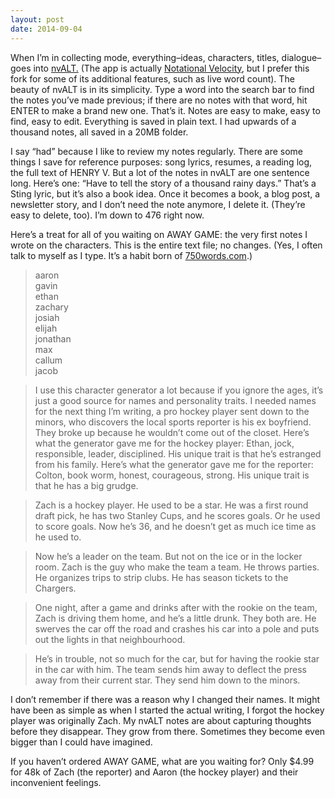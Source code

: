 ```yaml
---
layout: post
date: 2014-09-04
---
```


When I’m in collecting mode, everything–ideas, characters, titles, dialogue–goes into [nvALT.](http://brettterpstra.com/projects/nvalt/) (The app is actually [Notational Velocity](http://notational.net/), but I prefer this fork for some of its additional features, such as live word count). The beauty of nvALT is in its simplicity. Type a word into the search bar to find the notes you’ve made previous; if there are no notes with that word, hit ENTER to make a brand new one. That’s it. Notes are easy to make, easy to find, easy to edit. Everything is saved in plain text. I had upwards of a thousand notes, all saved in a 20MB folder.

I say “had” because I like to review my notes regularly. There are some things I save for reference purposes: song lyrics, resumes, a reading log, the full text of HENRY V. But a lot of the notes in nvALT are one sentence long. Here’s one: “Have to tell the story of a thousand rainy days.” That’s a Sting lyric, but it’s also a book idea. Once it becomes a book, a blog post, a newsletter story, and I don’t need the note anymore, I delete it. (They’re easy to delete, too). I’m down to 476 right now.

Here’s a treat for all of you waiting on AWAY GAME: the very first notes I wrote on the characters. This is the entire text file; no changes. (Yes, I often talk to myself as I type. It’s a habit born of [750words.com](http://750words.com).)

>aaron  
>gavin  
>ethan  
>zachary  
>josiah  
>elijah  
>jonathan  
>max  
>callum  
>jacob  

>I use this character generator a lot because if you ignore the ages, it’s just a good source for names and personality traits. I needed names for the next thing I’m writing, a pro hockey player sent down to the minors, who discovers the local sports reporter is his ex boyfriend. They broke up because he wouldn’t come out of the closet. Here’s what the generator gave me for the hockey player: Ethan, jock, responsible, leader, disciplined. His unique trait is that he’s estranged from his family. Here’s what the generator gave me for the reporter: Colton, book worm, honest, courageous, strong. His unique trait is that he has a big grudge.

>Zach is a hockey player. He used to be a star. He was a first round draft pick, he has two Stanley Cups, and he scores goals. Or he used to score goals. Now he’s 36, and he doesn’t get as much ice time as he used to.

>Now he’s a leader on the team. But not on the ice or in the locker room. Zach is the guy who make the team a team. He throws parties. He organizes trips to strip clubs. He has season tickets to the Chargers.

>One night, after a game and drinks after with the rookie on the team, Zach is driving them home, and he’s a little drunk. They both are. He swerves the car off the road and crashes his car into a pole and puts out the lights in that neighbourhood.

>He’s in trouble, not so much for the car, but for having the rookie star in the car with him. The team sends him away to deflect the press away from their current star. They send him down to the minors.

I don’t remember if there was a reason why I changed their names. It might have been as simple as when I started the actual writing, I forgot the hockey player was originally Zach. My nvALT notes are about capturing thoughts before they disappear. They grow from there. Sometimes they become even bigger than I could have imagined.

If you haven’t ordered AWAY GAME, what are you waiting for? Only $4.99 for 48k of Zach (the reporter) and Aaron (the hockey player) and their inconvenient feelings.
